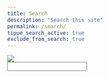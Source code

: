 ```yaml
---
title: Search
description: "Search this site"
permalink: /search/
tipue_search_active: true
exclude_from_search: true
---
```


<link rel="stylesheet" href="{{ "/_pages/assets/tipuesearch/css/normalize.css" | relative_url }}">
<script src="{{ "/_pages/assets/js/jquery-3.3.1.min.js" | relative_url}}"></script>
<script src="{{ "/_pages/assets/tipuesearch/tipuesearch_content.js" | relative_url }}"></script>
<link rel="stylesheet" href="{{ "/_pages/assets/tipuesearch/css/tipuesearch.css" | relative_url }}">
<script src="{{ "/_pages/assets/tipuesearch/tipuesearch_set.js" | relative_url }}"></script>
<script src="{{ "/_pages/assets/tipuesearch/tipuesearch.min.js" | relative_url }}"></script>

<form action="{{ page.url | relative_url }}">
  <div class="tipue_search_left"><img src="{{ "/_pages/assets/tipuesearch/search.png" | relative_url }}" class="tipue_search_icon"></div>
  <div class="tipue_search_right"><input type="text" name="q" id="tipue_search_input" pattern=".{3,}" title="At least 3 characters" required></div>
  <div style="clear: both;"></div>
</form>

<div id="tipue_search_content"></div>

<script>
$(document).ready(function() {
  $('#tipue_search_input').tipuesearch();
});
</script>
